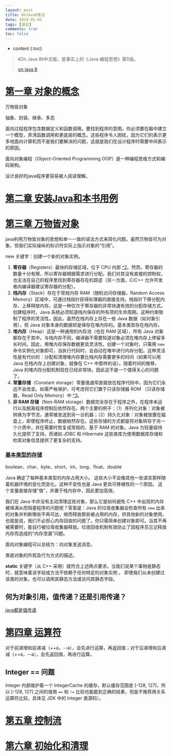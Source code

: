 ```yaml
---
layout: post
title: OnJava8笔记
date: 2019-01-01
tags: [语言]
comments: true
toc: false
---
```


* content
{:toc}

>《On Java 8》中文版，是事实上的《Java 编程思想》第5版。
>
>[on java 8](https://lingcoder.github.io/OnJava8/#/sidebar)

# [第一章 对象的概念](https://lingcoder.github.io/OnJava8/#/book/01-What-is-an-Object?id=第一章-对象的概念)

万物皆对象

抽象、封装、继承、多态

面向过程程序包含数据定义和函数调用。要找到程序的意图，你必须要在脑中建立一个模型，弄清函数调用和更底层的概念。这些程序令人困扰，因为它们的表示更多地面向计算机而不是我们要解决的问题，这就是我们在设计程序时需要中间表示的原因。

面向对象编程（Object-Oriented Programming OOP）是一种编程思维方式和编码架构。

设计良好的java程序更容易被人阅读理解。



# [第二章 安装Java和本书用例](https://lingcoder.github.io/OnJava8/#/book/02-Installing-Java-and-the-Book-Examples?id=第二章-安装java和本书用例)

# [第三章 万物皆对象](https://lingcoder.github.io/OnJava8/#/book/03-Objects-Everywhere?id=第三章-万物皆对象)

java利用万物皆对象的思想和单一一致的语法方式来简化问题。虽然万物皆可为对象，但我们实际操纵的标识符实际上指示对象的“引用”。

new 关键字：创建一个新的对象实例。

1. **寄存器**（Registers）最快的存储区域，位于 CPU 内部 [^2](https://lingcoder.github.io/OnJava8/#/大多数微处理器芯片都有额外的高速缓冲存储器，但这是按照传统存储器而不是寄存器。)。然而，寄存器的数量十分有限，所以寄存器根据需求进行分配。我们对其没有直接的控制权，也无法在自己的程序里找到寄存器存在的踪迹（另一方面，C/C++ 允许开发者向编译器建议寄存器的分配）。
2. **栈内存**（Stack）存在于常规内存 RAM（随机访问存储器，Random Access Memory）区域中，可通过栈指针获得处理器的直接支持。栈指针下移分配内存，上移释放内存。这是一种仅次于寄存器的非常快速有效的分配存储方式。创建程序时，Java 系统必须知道栈内保存的所有项的生命周期。这种约束限制了程序的灵活性。因此，虽然在栈内存上存在一些 Java 数据（如对象引用），但 Java 对象本身的数据却是保存在堆内存的。基本类型存在栈内存。
3. **堆内存**（Heap）这是一种通用的内存池（也在 RAM 区域），所有 Java 对象都存在于其中。与栈内存不同，编译器不需要知道对象必须在堆内存上停留多长时间。因此，用堆内存保存数据更具灵活性。创建一个对象时，只需用 `new` 命令实例化对象即可，当执行代码时，会自动在堆中进行内存分配。这种灵活性是有代价的：分配和清理堆内存要比栈内存需要更多的时间（如果可以用 Java 在栈内存上创建对象，就像在 C++ 中那样的话）。随着时间的推移，Java 的堆内存分配机制现在已经非常快，因此这不是一个值得关心的问题了。
4. **常量存储**（Constant storage）常量值通常直接放在程序代码中，因为它们永远不会改变。如需严格保护，可考虑将它们置于只读存储器 ROM （只读存储器，Read Only Memory）中 [^3](https://lingcoder.github.io/OnJava8/#/一个例子是字符串常量池。所有文字字符串和字符串值常量表达式都会自动放入特殊的静态存储中。)。
5. **非 RAM 存储**（Non-RAM storage）数据完全存在于程序之外，在程序未运行以及脱离程序控制后依然存在。两个主要的例子：（1）序列化对象：对象被转换为字节流，通常被发送到另一台机器；（2）持久化对象：对象被放置在磁盘上，即使程序终止，数据依然存在。这些存储的方式都是将对象转存于另一个介质中，并在需要时恢复成常规的、基于 RAM 的对象。Java 为轻量级持久化提供了支持。而诸如 JDBC 和 Hibernate 这些类库为使用数据库存储和检索对象信息提供了更复杂的支持。

### [基本类型的存储](https://lingcoder.github.io/OnJava8/#/book/03-Objects-Everywhere?id=基本类型的存储)

boolean、char、byte、short、int、long、float、double

Java 确定了每种基本类型的内存占用大小。 这些大小不会像其他一些语言那样随着机器环境的变化而变化。这种不变性也是 Java 更具可移植性的一个原因。 这个变量直接存储"值"，并置于栈内存中，因此更加高效。

我们在 Java 中并没有主动清理这些对象，那么它是如何避免 C++ 中出现的内存被填满从而阻塞程序的问题呢？答案是：Java 的垃圾收集器会检查所有 `new` 出来的对象并判断哪些不再可达，继而释放那些被占用的内存，供其他新的对象使用。也就是说，我们不必担心内存回收的问题了。你只需简单创建对象即可。当其不再被需要时，能自行被垃圾收集器释放。垃圾回收机制有效防止了因程序员忘记释放内存而造成的“内存泄漏”问题。

面向对象编程可以总结为：向对象发送消息。

类是对象的外观及行为方式的描述。

**static** 关键字（从 C++ 采用）就符合上述两点要求。当我们说某个事物是静态时，就意味着该字段或方法不依赖于任何特定的对象实例 。 即使我们从未创建过该类的对象，也可以调用其静态方法或访问其静态字段。

## 何为对象引用，值传递？还是引用传递？

[java都是值传递](https://juejin.im/post/5bce68226fb9a05ce46a0476)



# [第四章 运算符](https://lingcoder.github.io/OnJava8/#/book/04-Operators?id=第四章-运算符)



对于前递增和前递减（++a，--a），会先进行运算，再返回值；对于后递增和后递减（++a，--a），会先返回值，再进行运算。



## Integer == 问题

 Integer 内部维护着一个 IntegerCache 的缓存，默认缓存范围是 [-128, 127]，所以 [-128, 127] 之间的值用 `==` 和 `!=` 比较也能能到正确的结果，但是不推荐用关系运算符比较，具体见 JDK 中的 Integer 类源码）。



# [第五章 控制流](https://lingcoder.github.io/OnJava8/#/book/05-Control-Flow?id=第五章-控制流)

# [第六章 初始化和清理](https://lingcoder.github.io/OnJava8/#/book/06-Housekeeping?id=第六章-初始化和清理)



